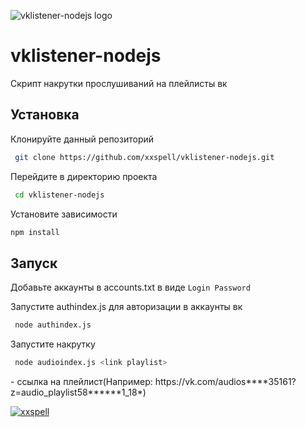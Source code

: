
![vklistener-nodejs logo](https://raw.githubusercontent.com/xxspell/vklistener-nodejs/master/logo.svg)


# vklistener-nodejs

Скрипт накрутки прослушиваний на плейлисты вк



## Установка

Клонируйте данный репозиторий

```bash
 git clone https://github.com/xxspell/vklistener-nodejs.git
```
Перейдите в директорию проекта
```bash
 cd vklistener-nodejs
```
Установите зависимости
```bash
npm install
```
                                 
## Запуск

Добавьте аккаунты в accounts.txt в виде ```Login Password```

Запустите authindex.js для авторизации в аккаунты вк
```bash
 node authindex.js
```     

Запустите накрутку
```bash
 node audioindex.js <link playlist>
``` 
<link playlist> - ссылка на плейлист(Например: https://vk.com/audios****35161?z=audio_playlist58******1_18*)



[![xxspell](https://img.shields.io/badge/hello-how%20are%20you%3F-red)](https://t.me/xxspell)

